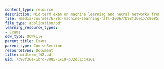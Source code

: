 ```yaml
---
content_type: resource
description: Mid-term exam on machine learning and neural networks from Fall 2003.
file: /media/courses/6-867-machine-learning-fall-2006/7b98f36e1b7c80851e19b32d31dc4101_midterm_f02.pdf
file_type: application/pdf
learning_resource_types:
- Exams
ocw_type: OCWFile
parent_title: Exams
parent_type: CourseSection
resourcetype: Document
title: midterm_f02.pdf
uid: 7b98f36e-1b7c-8085-1e19-b32d31dc4101
---
```

